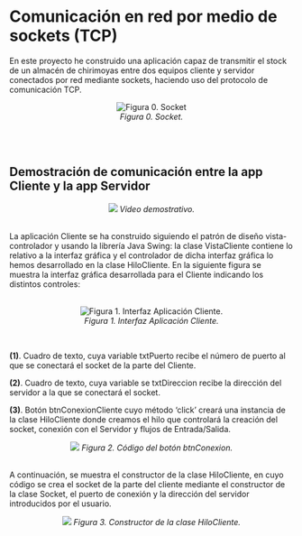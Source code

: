 <h1>Comunicación en red por medio de sockets (TCP)</h1>
En este proyecto he construido una aplicación capaz de transmitir el stock de un almacén de chirimoyas entre dos equipos cliente y servidor conectados por red mediante sockets, haciendo uso del protocolo de comunicación TCP.
<p align="center">
  <img src="https://github.com/hotomol/sockets/blob/main/Images%20for%20Readme.md/Figura%200.%20Socket.png?raw=true" alt="Figura 0. Socket">
  <br><i>Figura 0. Socket.</i>
</p>
<br>
<br>
<h2>Demostración de comunicación entre la app Cliente y la app Servidor</h2>
<p align="center">
  <img src="https://github.com/hotomol/sockets/blob/main/Images%20for%20Readme.md/demostracion.gif?raw=true">
<i>Video demostrativo.</i>
</p>
<br>
La aplicación Cliente se ha construido siguiendo el patrón de diseño vista-controlador y
usando la librería Java Swing: la clase VistaCliente contiene lo relativo a la interfaz gráfica y el controlador de dicha interfaz gráfica lo hemos desarrollado en la clase HiloCliente.
En la siguiente figura se muestra la interfaz gráfica desarrollada para el Cliente indicando los distintos controles:
<br>
<br>

<p align="center">
  <img src="https://github.com/hotomol/sockets/blob/main/Images%20for%20Readme.md/Figura%201.%20Interfaz%20Aplicaci%C3%B3n%20Cliente.png?raw=true" alt="Figura 1. Interfaz Aplicación Cliente.">
  <br><i>Figura 1. Interfaz Aplicación Cliente.</i>
</p>
<br>

<b>(1)</b>. Cuadro de texto, cuya variable txtPuerto recibe el número de puerto al que se conectará el socket de la parte del Cliente.

<b>(2)</b>. Cuadro de texto, cuya variable se txtDireccion recibe la dirección del servidor a la que se conectará el socket.

<b>(3)</b>. Botón btnConexionCliente cuyo método ‘click’ creará una instancia de la clase HiloCliente donde creamos el hilo que controlará la creación del socket, conexión con el Servidor y flujos de Entrada/Salida.
<p align="center">
  <img src="https://github.com/hotomol/sockets/blob/main/Images%20for%20Readme.md/Figura%202.%20C%C3%B3digo%20del%20bot%C3%B3n%20btnConexion.png?raw=true" >
 <i>Figura 2. Código del botón btnConexion.</i>
</p>
<br>
A continuación, se muestra el constructor de la clase HiloCliente, en cuyo código se crea el socket de la parte del cliente mediante el constructor de la clase Socket, el puerto de conexión y la dirección del servidor introducidos por el usuario.
<p align="center">
  <img src="https://raw.githubusercontent.com/hotomol/sockets/main/Images%20for%20Readme.md/Figura%203.%20Constructor%20de%20la%20clase%20HiloCliente.png?raw=true" >
 <i>Figura 3. Constructor de la clase HiloCliente.</i>
</p>



